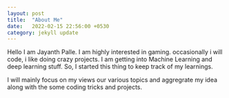 ```yaml
---
layout: post
title:  "About Me"
date:   2022-02-15 22:56:00 +0530
category: jekyll update
---
```


Hello I am Jayanth Palle. I am highly interested in gaming. occasionally i will code, i like doing crazy projects. I am getting into Machine Learning and deep learning stuff.
So, I started this thing to keep track of my learnings. <br/>

I will mainly focus on my views our various topics and aggregrate my idea along with the some coding tricks and projects.

